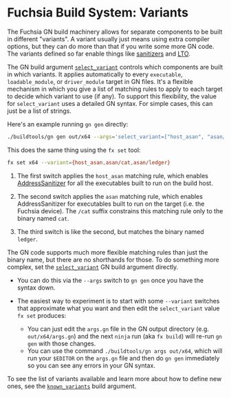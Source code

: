 # Fuchsia Build System: Variants

The Fuchsia GN build machinery allows for separate components to be built
in different "variants".  A variant usually just means using extra compiler
options, but they can do more than that if you write some more GN code.
The variants defined so far enable things like
[sanitizers](https://github.com/google/sanitizers/wiki) and
[LTO](https://llvm.org/docs/LinkTimeOptimization.html).

The GN build argument
[`select_variant`](https://fuchsia.googlesource.com/fuchsia/+/master/garnet/docs/gen/build_arguments.md#select_variant)
controls which components are built in which variants.  It applies
automatically to every `executable`, `loadable_module`, or `driver_module`
target in GN files.  It's a flexible mechanism in which you give a list of
matching rules to apply to each target to decide which variant to use (if
any).  To support this flexibility, the value for `select_variant` uses a
detailed GN syntax.  For simple cases, this can just be a list of strings.

Here's an example running `gn gen` directly:

```sh
./buildtools/gn gen out/x64 --args='select_variant=["host_asan", "asan/cat", "asan/ledger"]'
```

This does the same thing using the `fx set` tool:

```sh
fx set x64 --variant={host_asan,asan/cat,asan/ledger}
```

 1. The first switch applies the `host_asan` matching rule, which enables
    [AddressSanitizer](https://clang.llvm.org/docs/AddressSanitizer.html)
    for all the executables built to run on the build host.

 2. The second switch applies the `asan` matching rule, which enables
    AddressSanitizer for executables built to run on the target (i.e. the
    Fuchsia device).  The `/cat` suffix constrains this matching rule only
    to the binary named `cat`.

 3. The third switch is like the second, but matches the binary named `ledger`.

The GN code supports much more flexible matching rules than just the binary
name, but there are no shorthands for those.  To do something more complex,
set the
[`select_variant`](https://fuchsia.googlesource.com/fuchsia/+/master/garnet/docs/gen/build_arguments.md#select_variant)
GN build argument directly.

 * You can do this via the `--args` switch to `gn gen` once you have the
   syntax down.

 * The easiest way to experiment is to start with some `--variant` switches
   that approximate what you want and then edit the `select_variant` value
   `fx set` produces:
   * You can just edit the `args.gn` file in the GN output directory
     (e.g. `out/x64/args.gn`) and the next `ninja` run (aka `fx build`)
     will re-run `gn gen` with those changes.
   * You can use the command `./buildtools/gn args out/x64`, which
     will run your `$EDITOR` on the `args.gn` file and then do `gn gen`
     immediately so you can see any errors in your GN syntax.

To see the list of variants available and learn more about how to define
new ones, see the
[`known_variants`](https://fuchsia.googlesource.com/fuchsia/+/master/garnet/docs/gen/build_arguments.md#known_variants)
build argument.
